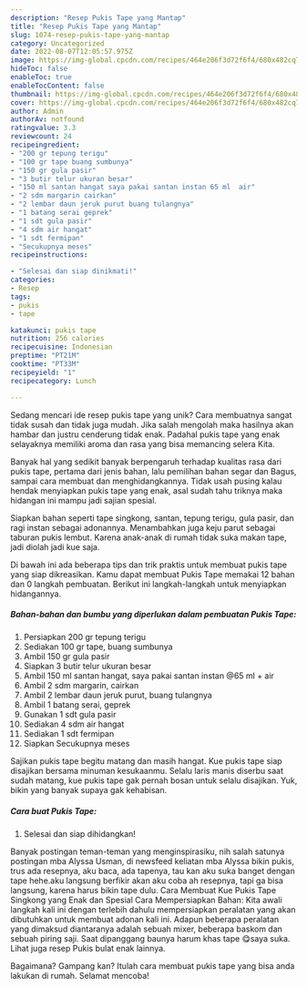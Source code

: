 ```yaml
---
description: "Resep Pukis Tape yang Mantap"
title: "Resep Pukis Tape yang Mantap"
slug: 1074-resep-pukis-tape-yang-mantap
category: Uncategorized
date: 2022-08-07T12:05:57.975Z
image: https://img-global.cpcdn.com/recipes/464e206f3d72f6f4/680x482cq70/pukis-tape-foto-resep-utama.jpg
hideToc: false
enableToc: true
enableTocContent: false
thumbnail: https://img-global.cpcdn.com/recipes/464e206f3d72f6f4/680x482cq70/pukis-tape-foto-resep-utama.jpg
cover: https://img-global.cpcdn.com/recipes/464e206f3d72f6f4/680x482cq70/pukis-tape-foto-resep-utama.jpg
author: Admin
authorAv: notfound
ratingvalue: 3.3
reviewcount: 24
recipeingredient:
- "200 gr tepung terigu"
- "100 gr tape buang sumbunya"
- "150 gr gula pasir"
- "3 butir telur ukuran besar"
- "150 ml santan hangat saya pakai santan instan 65 ml  air"
- "2 sdm margarin cairkan"
- "2 lembar daun jeruk purut buang tulangnya"
- "1 batang serai geprek"
- "1 sdt gula pasir"
- "4 sdm air hangat"
- "1 sdt fermipan"
- "Secukupnya meses"
recipeinstructions:

- "Selesai dan siap dinikmati!"
categories:
- Resep
tags:
- pukis
- tape

katakunci: pukis tape 
nutrition: 256 calories
recipecuisine: Indonesian
preptime: "PT21M"
cooktime: "PT33M"
recipeyield: "1"
recipecategory: Lunch

---
```





Sedang mencari ide resep pukis tape yang unik? Cara membuatnya sangat tidak susah dan tidak juga mudah. Jika salah mengolah maka hasilnya akan hambar dan justru cenderung tidak enak. Padahal pukis tape yang enak selayaknya memiliki aroma dan rasa yang bisa memancing selera Kita.





Banyak hal yang sedikit banyak berpengaruh terhadap kualitas rasa dari pukis tape, pertama dari jenis bahan, lalu pemilihan bahan segar dan Bagus, sampai cara membuat dan menghidangkannya. Tidak usah pusing kalau hendak menyiapkan pukis tape yang enak,      asal sudah tahu triknya maka hidangan ini mampu jadi sajian spesial.














Siapkan bahan seperti tape singkong, santan, tepung terigu, gula pasir, dan ragi instan sebagai adonannya. Menambahkan juga keju parut sebagai taburan pukis lembut. Karena anak-anak di rumah tidak suka makan tape, jadi diolah jadi kue saja.






Di bawah ini ada beberapa tips dan trik praktis untuk membuat pukis tape yang siap dikreasikan. Kamu dapat membuat Pukis Tape memakai 12 bahan dan 0 langkah pembuatan. Berikut ini langkah-langkah untuk menyiapkan hidangannya.

<!--inarticleads1-->

##### Bahan-bahan dan bumbu yang diperlukan dalam pembuatan Pukis Tape:

1. Persiapkan 200 gr tepung terigu
1. Sediakan 100 gr tape, buang sumbunya
1. Ambil 150 gr gula pasir
1. Siapkan 3 butir telur ukuran besar
1. Ambil 150 ml santan hangat, saya pakai santan instan @65 ml + air
1. Ambil 2 sdm margarin, cairkan
1. Ambil 2 lembar daun jeruk purut, buang tulangnya
1. Ambil 1 batang serai, geprek
1. Gunakan 1 sdt gula pasir
1. Sediakan 4 sdm air hangat
1. Sediakan 1 sdt fermipan
1. Siapkan Secukupnya meses


Sajikan pukis tape begitu matang dan masih hangat. Kue pukis tape siap disajikan bersama minuman kesukaanmu. Selalu laris manis diserbu saat sudah matang, kue pukis tape gak pernah bosan untuk selalu disajikan. Yuk, bikin yang banyak supaya gak kehabisan. 

<!--inarticleads2-->

##### Cara buat Pukis Tape:


1. Selesai dan siap dihidangkan!

Banyak postingan teman-teman yang menginspirasiku, nih salah satunya postingan mba Alyssa Usman, di newsfeed keliatan mba Alyssa bikin pukis, trus ada resepnya, aku baca, ada tapenya, tau kan aku suka banget dengan tape hehe.aku langsung berfikir akan aku coba ah resepnya, tapi ga bisa langsung, karena harus bikin tape dulu. Cara Membuat Kue Pukis Tape Singkong yang Enak dan Spesial Cara Mempersiapkan Bahan: Kita awali langkah kali ini dengan terlebih dahulu mempersiapkan peralatan yang akan dibutuhkan untuk membuat adonan kali ini. Adapun beberapa peralatan yang dimaksud diantaranya adalah sebuah mixer, beberapa baskom dan sebuah piring saji. Saat dipanggang baunya harum khas tape 😋saya suka. Lihat juga resep Pukis bulat enak lainnya. 

Bagaimana? Gampang kan? Itulah cara membuat pukis tape yang bisa anda lakukan di rumah. Selamat mencoba!
